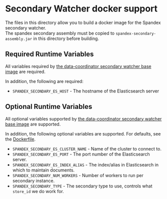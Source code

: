 # Secondary Watcher docker support

The files in this directory allow you to build a docker image for the Spandex secondary watcher.  
The spandex secondary assembly must be copied to `spandex-secondary-assembly.jar` in this directory before building.

## Required Runtime Variables

All variables required by [the data-coordinator secondary watcher base image](https://github.com/socrata/data-coordinator/tree/master/coordinator/docker-secondary-watcher#required-runtime-variables)
are required.  

In addition, the following are required:

* `SPANDEX_SECONDARY_ES_HOST` - The hostname of the Elasticsearch server

## Optional Runtime Variables

All optional variables supported by [the data-coordinator secondary watcher base image](https://github.com/socrata/data-coordinator/tree/master/coordinator/docker-secondary-watcher#optional-runtime-variables)
are supported.  

In addition, the following optional variables are supported.  For defaults, see the [Dockerfile](Dockerfile).

* `SPANDEX_SECONDARY_ES_CLUSTER_NAME` - Name of the cluster to connect to.
* `SPANDEX_SECONDARY_ES_PORT` - The port number of the Elasticsearch server.
* `SPANDEX_SECONDARY_ES_INDEX_ALIAS` - The index/alias in Elasticsearch in which to maintain documents.
* `SPANDEX_SECONDARY_NUM_WORKERS` - Number of workers to run per secondary instance.
* `SPANDEX_SECONDARY_TYPE` - The secondary type to use, controls what `store_id` we do work for.
